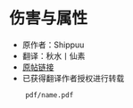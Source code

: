 # 伤害与属性
-   原作者：Shippuu
-   翻译：秋水丨仙素
-   [原帖链接](https://tieba.baidu.com/p/7711707624?see_lz=1)
-	已获得翻译作者授权进行转载
```pdf
	pdf/name.pdf
``` 

